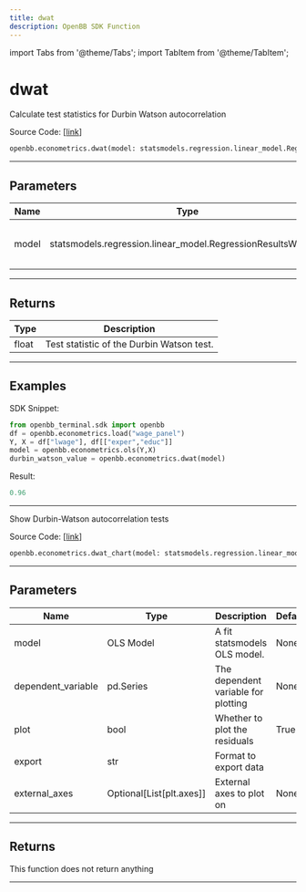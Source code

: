 ```yaml
---
title: dwat
description: OpenBB SDK Function
---
```


import Tabs from '@theme/Tabs';
import TabItem from '@theme/TabItem';

# dwat

<Tabs>
<TabItem value="model" label="Model" default>

Calculate test statistics for Durbin Watson autocorrelation

Source Code: [[link](https://github.com/OpenBB-finance/OpenBBTerminal/tree/main/openbb_terminal/econometrics/regression_model.py#L496)]

```python
openbb.econometrics.dwat(model: statsmodels.regression.linear_model.RegressionResultsWrapper)
```

---

## Parameters

| Name | Type | Description | Default | Optional |
| ---- | ---- | ----------- | ------- | -------- |
| model | statsmodels.regression.linear_model.RegressionResultsWrapper | Previously fit statsmodels OLS. | None | False |


---

## Returns

| Type | Description |
| ---- | ----------- |
| float | Test statistic of the Durbin Watson test. |
---

## Examples

SDK Snippet:
```python
from openbb_terminal.sdk import openbb
df = openbb.econometrics.load("wage_panel")
Y, X = df["lwage"], df[["exper","educ"]]
model = openbb.econometrics.ols(Y,X)
durbin_watson_value = openbb.econometrics.dwat(model)
```

Result:
```python
0.96
```

---



</TabItem>
<TabItem value="view" label="Chart">

Show Durbin-Watson autocorrelation tests

Source Code: [[link](https://github.com/OpenBB-finance/OpenBBTerminal/tree/main/openbb_terminal/econometrics/regression_view.py#L81)]

```python
openbb.econometrics.dwat_chart(model: statsmodels.regression.linear_model.RegressionResultsWrapper, dependent_variable: pd.Series, plot: bool = True, export: str = "", external_axes: Optional[List[axes]] = None)
```

---

## Parameters

| Name | Type | Description | Default | Optional |
| ---- | ---- | ----------- | ------- | -------- |
| model | OLS Model | A fit statsmodels OLS model. | None | False |
| dependent_variable | pd.Series | The dependent variable for plotting | None | False |
| plot | bool | Whether to plot the residuals | True | True |
| export | str | Format to export data |  | True |
| external_axes | Optional[List[plt.axes]] | External axes to plot on | None | True |


---

## Returns

This function does not return anything

---



</TabItem>
</Tabs>